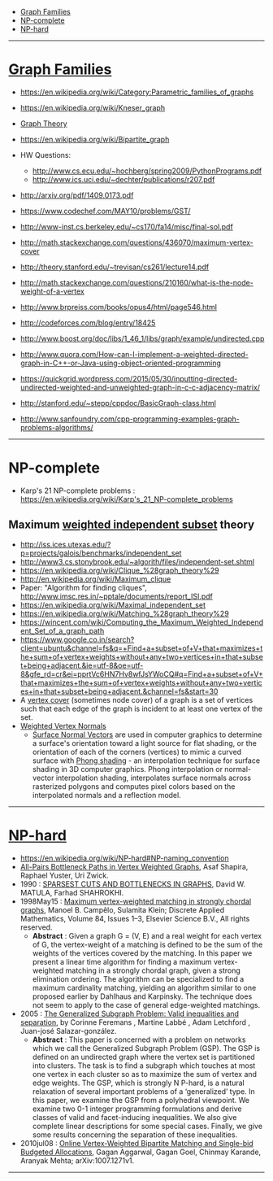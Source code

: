 + [Graph Families](#graph-families)
+ [NP-complete](#np-complete)
+ [NP-hard](#np-hard)

----

# [Graph Families](https://en.wikipedia.org/wiki/Category:Graph_families)
+ https://en.wikipedia.org/wiki/Category:Parametric_families_of_graphs
+ https://en.wikipedia.org/wiki/Kneser_graph
+ [Graph Theory](https://en.wikipedia.org/wiki/Graph_theory)

+ https://en.wikipedia.org/wiki/Bipartite_graph
+ HW Questions:
    + http://www.cs.ecu.edu/~hochberg/spring2009/PythonPrograms.pdf
    + http://www.ics.uci.edu/~dechter/publications/r207.pdf
+ http://arxiv.org/pdf/1409.0173.pdf
+ https://www.codechef.com/MAY10/problems/GST/
+ http://www-inst.cs.berkeley.edu/~cs170/fa14/misc/final-sol.pdf
+ http://math.stackexchange.com/questions/436070/maximum-vertex-cover
+ http://theory.stanford.edu/~trevisan/cs261/lecture14.pdf
+ http://math.stackexchange.com/questions/210160/what-is-the-node-weight-of-a-vertex
+ http://www.brpreiss.com/books/opus4/html/page546.html
+ http://codeforces.com/blog/entry/18425
+ http://www.boost.org/doc/libs/1_46_1/libs/graph/example/undirected.cpp
+ http://www.quora.com/How-can-I-implement-a-weighted-directed-graph-in-C++-or-Java-using-object-oriented-programming
+ https://quickgrid.wordpress.com/2015/05/30/inputting-directed-undirected-weighted-and-unweighted-graph-in-c-c-adjacency-matrix/
+ http://stanford.edu/~stepp/cppdoc/BasicGraph-class.html
+ http://www.sanfoundry.com/cpp-programming-examples-graph-problems-algorithms/

----

# NP-complete
+ Karp's 21 NP-complete problems : https://en.wikipedia.org/wiki/Karp's_21_NP-complete_problems

## Maximum [weighted independent subset](https://en.wikipedia.org/wiki/Independent_set_%28graph_theory%29) theory
+ http://iss.ices.utexas.edu/?p=projects/galois/benchmarks/independent_set
+ http://www3.cs.stonybrook.edu/~algorith/files/independent-set.shtml
+ https://en.wikipedia.org/wiki/Clique_%28graph_theory%29
+ http://en.wikipedia.org/wiki/Maximum_clique
+ Paper: "Algorithm for finding cliques", http://www.imsc.res.in/~pptale/documents/report_ISI.pdf
+ https://en.wikipedia.org/wiki/Maximal_independent_set
+ https://en.wikipedia.org/wiki/Matching_%28graph_theory%29
+ https://wincent.com/wiki/Computing_the_Maximum_Weighted_Independent_Set_of_a_graph_path
+ https://www.google.co.in/search?client=ubuntu&channel=fs&q=+Find+a+subset+of+V+that+maximizes+the+sum+of+vertex+weights+without+any+two+vertices+in+that+subset+being+adjacent.&ie=utf-8&oe=utf-8&gfe_rd=cr&ei=pprtVc6HN7Hv8wfJsYWoCQ#q=Find+a+subset+of+V+that+maximizes+the+sum+of+vertex+weights+without+any+two+vertices+in+that+subset+being+adjacent.&channel=fs&start=30
+ A [vertex cover](https://en.wikipedia.org/wiki/Vertex_cover) (sometimes node cover) of a graph is a set of vertices such that each edge of the graph is incident to at least one vertex of the set. 
+ [Weighted Vertex Normals](http://www.bytehazard.com/articles/vertnorm.html)
   + [Surface Normal Vectors](https://en.wikipedia.org/wiki/Normal_%28geometry%29) are used in computer graphics to determine a surface's orientation toward a light source for flat shading, or the orientation of each of the corners (vertices) to mimic a curved surface with [Phong shading](https://en.wikipedia.org/wiki/Phong_shading) - an interpolation technique for surface shading in 3D computer graphics. Phong interpolation or normal-vector interpolation shading, interpolates surface normals across rasterized polygons and computes pixel colors based on the interpolated normals and a reflection model.

----

# [NP-hard](https://en.wikipedia.org/wiki/NP-hard)
+ https://en.wikipedia.org/wiki/NP-hard#NP-naming_convention
+ [All-Pairs Bottleneck Paths in Vertex Weighted Graphs](http://www.math.tau.ac.il/~asafico/bottle.pdf), Asaf Shapira, Raphael Yuster, Uri Zwick.
+ 1990 : [SPARSEST CUTS AND BOTTLENECKS IN GRAPHS](http://ac.els-cdn.com/0166218X9090133W/1-s2.0-0166218X9090133W-main.pdf?_tid=196f5ea0-4d71-11e5-8a1d-00000aab0f6c&acdnat=1440758565_1996876e0681c341b61aef7a39b1babb), David W. MATULA, Farhad SHAHROKHI.
+ 1998May15 : [Maximum vertex-weighted matching in strongly chordal graphs](http://ac.els-cdn.com/S0166218X97001364/1-s2.0-S0166218X97001364-main.pdf?_tid=8f64dcc6-4d7f-11e5-b2b0-00000aacb360&acdnat=1440764776_524bfd9783357f296c58ac41d8cdd59d), Manoel B. Campêlo, Sulamita Klein; Discrete Applied Mathematics, Volume 84, Issues 1–3, Elsevier Science B.V., All rights reserved.
    + __Abstract__ : Given a graph G = (V, E) and a real weight for each vertex of G, the vertex-weight of a matching is defined to be the sum of the weights of the vertices covered by the matching. In this paper we present a linear time algorithm for finding a maximum vertex-weighted matching in a strongly chordal graph, given a strong elimination ordering. The algorithm can be specialized to find a maximum cardinality matching, yielding an algorithm similar to one proposed earlier by Dahlhaus and Karpinsky. The technique does not seem to apply to the case of general edge-weighted matchings.
+ 2005 : [The Generalized Subgraph Problem: Valid inequalities and separation](http://citeseerx.ist.psu.edu/viewdoc/summary?doi=10.1.1.330.1703), by Corinne Feremans , Martine Labbé , Adam Letchford , Juan-josé Salazar-gonzález.
   + __Abstract__ : This paper is concerned with a problem on networks which we call the Generalized Subgraph Problem (GSP). The GSP is defined on an undirected graph where the vertex set is partitioned into clusters. The task is to find a subgraph which touches at most one vertex in each cluster so as to maximize the sum of vertex and edge weights. The GSP, which is strongly N P-hard, is a natural relaxation of several important problems of a ‘generalized’ type. In this paper, we examine the GSP from a polyhedral viewpoint. We examine two 0-1 integer programming formulations and derive classes of valid and facet-inducing inequalities. We also give complete linear descriptions for some special cases. Finally, we give some results concerning the separation of these inequalities.
+ 2010jul08 : [Online Vertex-Weighted Bipartite Matching and Single-bid Budgeted Allocations](http://www.gagangoel.com/papers/online_vertex_weighted_soda2011.pdf), Gagan Aggarwal, Gagan Goel, Chinmay Karande, Aranyak Mehta; arXiv:1007.1271v1.

----


